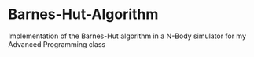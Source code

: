 # Barnes-Hut-Algorithm
Implementation of the Barnes-Hut algorithm in a N-Body simulator for my Advanced Programming class
